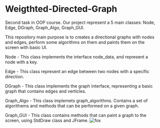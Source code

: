 # Weigthted-Directed-Graph
Second task in OOP course.
Our project represent a 5 main classes: Node, Edge, DGraph, Graph_Algo, Graph_GUI.

This repository main purpose is to creates a directional graphs with nodes and edges, perform some algorithms on them and paints them on the screen with basic UI.

Node - This class implements the interface node_data, and represent a node with a key.

Edge - This class represent an edge between two nodes with a specific direction.

DGraph - This class implements the graph interface, representing a basic graph that contains edges and verticles.

Graph_Algo - This class implemets graph_algorithms. Contains a set of algorithems and methods that can be performed on a given graph.

Graph_GUI - This class contains methods that can paint a graph to the screen, using StdDraw class and JFrame.
![fox](https://user-images.githubusercontent.com/57085913/71643325-10c6dd80-2cc1-11ea-8077-320ff3f6bfe4.png)
